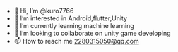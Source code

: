 - 👋 Hi, I’m @kuro7766
- 👀 I’m interested in Android,flutter,Unity
- 🌱 I’m currently learning machine learning
- 💞️ I’m looking to collaborate on unity game developing
- 📫 How to reach me 2280315050@qq.com

<!---
kuro7766/kuro7766 is a ✨ special ✨ repository because its `README.md` (this file) appears on your GitHub profile.
You can click the Preview link to take a look at your changes.
--->
